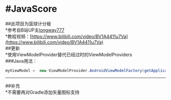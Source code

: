 #JavaScore
=======================
##此项目为篮球计分板  
*参考自B站UP主[longway777](https://space.bilibili.com/137860026)  
*教程视频：[https://www.bilibili.com/video/BV1A4411u7Va](https://www.bilibili.com/video/BV1A4411u7Va)  
##更新  
*使用ViewModelProvider替代已经过时的ViewModelProviders  
###Java用法：  
``` Java
myViewModel =  new ViewModelProvider.AndroidViewModelFactory(getApplication()).create(MyViewModel.class); // java 
```
---------------------------------------------------------
##补充  
*不需要再对Gradle添加矢量图标支持
